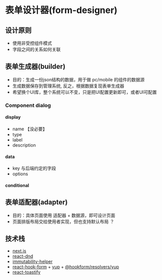 # 表单设计器(form-designer)

## 设计原则

- 使用非受控组件模式
- 字段之间的关系如何关联

## 表单生成器(builder)

- 目的：生成一份json结构的数据，用于做 pc/mobile 的组件的数据源
- 生成数据保存到管理系统, 反之，根据数据复现表单生成器
- 希望换个UI库，整个系统可以不变，只是把UI配置更新即可，或者UI可配置

### Component dialog

#### display

- name 【没必要】
- type
- label
- description

#### data

- key
  与后端约定的字段
- options

#### conditional

## 表单适配器(adapter)

- 目的：具体页面使用 适配器 + 数据源，即可设计页面
- 页面排版布局交给使用者实现，但也支持默认布局 ？

## 技术栈

- [next.js](https://nextjs.org/)
- [react-dnd](https://react-dnd.github.io/react-dnd/docs/overview)
- [immutability-helper](https://www.npmjs.com/package/immutability-helper)
- [react-hook-form](https://www.npmjs.com/package/react-hook-form) + [yup](https://www.npmjs.com/package/yup) + [@hookform/resolvers/yup](https://www.npmjs.com/package/@hookform/resolvers#yup)
- [react-toastify](https://www.npmjs.com/package/react-toastify)
